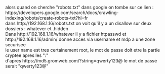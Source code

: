 <p>
    alors quand on cherche "robots.txt" dans google on tombe sur ce lien : https://developers.google.com/search/docs/crawling-indexing/robots/create-robots-txt?hl=fr<br>
    dans http://192.168.1.16/robots.txt on voit qu'il y a un disallow sur deux dossiers : whatever et .hidden<br>
    Dans http://192.168.1.16/whatever il y a fichier htpasswd et http://192.168.1.16/admin/ donne acces via username et mdp a une zone securisee<br>
    le user name est tres certainement root, le mot de passe doit etre la partie cryptee apres les ":"<br>
    d'apres https://md5.gromweb.com/?string=qwerty123@ le mot de passe serait "qwerty123@"<br>
</p>